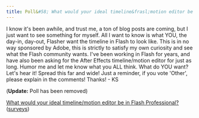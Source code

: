 ```yaml
---
title: Poll&#58; What would your ideal timeline&frasl;motion editor be in Flash Professional?
---
```


I know it's been awhile, and trust me, a ton of blog posts are coming, but I just want to see something for myself. All I want to know is what YOU, the day-in, day-out, Flasher want the timeline in Flash to look like. This is in no way sponsored by Adobe, this is strictly to satisfy my own curiosity and see what the Flash community wants. I've been working in Flash for years, and have also been asking for the After Effects timeline/motion editor for just as long. Humor me and let me know what you ALL think. What do YOU want? Let's hear it! Spread this far and wide! Just a reminder, if you vote 'Other', please explain in the comments! Thanks! - KS

(**Update:** Poll has been removed)
<script src="http://static.polldaddy.com/p/1576755.js" type="text/javascript"></script>
<noscript>
<a href="http://answers.polldaddy.com/poll/1576755/">What would your ideal timeline/motion editor be in Flash Professional?</a>(<a href="http://www.polldaddy.com">surveys</a>)
</noscript>
